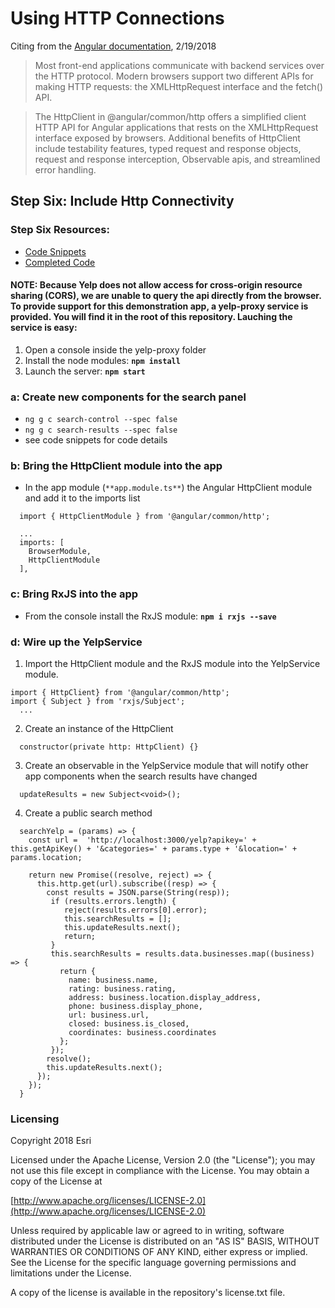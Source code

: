 # Using HTTP Connections
Citing from the [Angular documentation](https://angular.io/guide/http), 2/19/2018

>Most front-end applications communicate with backend services over the HTTP protocol. Modern browsers support two different APIs for making HTTP requests: the XMLHttpRequest interface and the fetch() API.

>The HttpClient in @angular/common/http offers a simplified client HTTP API for Angular applications that rests on the XMLHttpRequest interface exposed by browsers. Additional benefits of HttpClient include testability features, typed request and response objects, request and response interception, Observable apis, and streamlined error handling.

## Step Six: Include Http Connectivity

### Step Six Resources:
* [Code Snippets](https://github.com/sean-olson-e/Rapid-Application-Development-using-Angular-CLI/tree/master/project_apps/6-using-http-connections/src/snippets)
* [Completed Code](https://github.com/sean-olson-e/Rapid-Application-Development-using-Angular-CLI/tree/master/project_apps/7-incorporating-ArcGIS-API/src/app)

#### **NOTE:** Because Yelp does not allow access for cross-origin resource sharing (CORS), we are unable to query the api directly from the browser.  To provide support for this demonstration app, a yelp-proxy service is provided.  You will find it in the root of this repository.  Lauching the service is easy:
1. Open a console inside the yelp-proxy folder
2. Install the node modules: **```npm install```**
3. Launch the server: **```npm start```**


### a: Create new components for the search panel
* ```ng g c search-control --spec false```
* ```ng g c search-results --spec false```
* see code snippets for code details

### b: Bring the HttpClient module into the app
* In the app module (```**app.module.ts**```) the Angular HttpClient module and add it to the imports list

```
  import { HttpClientModule } from '@angular/common/http';

  ...
  imports: [
    BrowserModule,
    HttpClientModule
  ],

```

### c: Bring RxJS into the app
* From the console install the RxJS module: **```npm i rxjs --save```**

### d: Wire up the YelpService
1. Import the HttpClient module and the RxJS module into the YelpService module.

```
import { HttpClient} from '@angular/common/http';
import { Subject } from 'rxjs/Subject';
  ...

```
2. Create an instance of the HttpClient

```
  constructor(private http: HttpClient) {}

```
3. Create an observable in the YelpService module that will notify other app components when the search results have changed

```
  updateResults = new Subject<void>();

```

4. Create a public search method

```
  searchYelp = (params) => {
    const url =  'http://localhost:3000/yelp?apikey=' + this.getApiKey() + '&categories=' + params.type + '&location=' + params.location;

    return new Promise((resolve, reject) => {
      this.http.get(url).subscribe((resp) => {
        const results = JSON.parse(String(resp));
         if (results.errors.length) {
            reject(results.errors[0].error);
            this.searchResults = [];
            this.updateResults.next();
            return;
         }
         this.searchResults = results.data.businesses.map((business) => {
           return {
             name: business.name,
             rating: business.rating,
             address: business.location.display_address,
             phone: business.display_phone,
             url: business.url,
             closed: business.is_closed,
             coordinates: business.coordinates
           };
         });
        resolve();
        this.updateResults.next();
      });
    });
  }

```


### Licensing

Copyright 2018 Esri

Licensed under the Apache License, Version 2.0 (the "License"); you may not use this file except in compliance with the License. You may obtain a copy of the License at

[http://www.apache.org/licenses/LICENSE-2.0](http://www.apache.org/licenses/LICENSE-2.0)

Unless required by applicable law or agreed to in writing, software distributed under the License is distributed on an "AS IS" BASIS, WITHOUT WARRANTIES OR CONDITIONS OF ANY KIND, either express or implied. See the License for the specific language governing permissions and limitations under the License.

A copy of the license is available in the repository's license.txt file.
